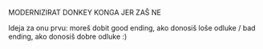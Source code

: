 MODERNIZIRAT DONKEY KONGA JER ZAŠ NE

Ideja za onu prvu: moreš dobit good ending, ako donosiš loše odluke / bad ending, ako donosiš dobre odluke :)
